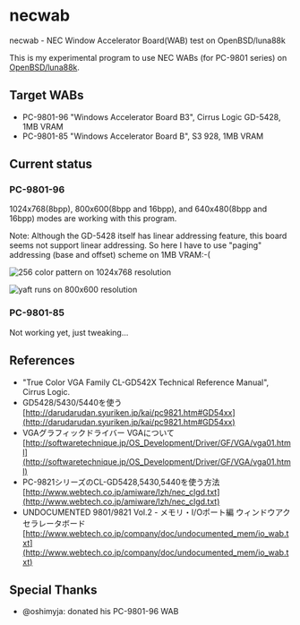 necwab
======

necwab - NEC Window Accelerator Board(WAB) test on OpenBSD/luna88k

This is my experimental program to use NEC WABs (for PC-9801 series)
on [OpenBSD/luna88k](http://www.openbsd.org/luna88k.html).

Target WABs
-----------
- PC-9801-96 "Windows Accelerator Board B3", Cirrus Logic GD-5428, 1MB VRAM
- PC-9801-85 "Windows Accelerator Board B", S3 928, 1MB VRAM

Current status
--------------
### PC-9801-96

1024x768(8bpp), 800x600(8bpp and 16bpp), and 640x480(8bpp and 16bpp) modes are working with this program.

Note: Although the GD-5428 itself has linear addressing feature, this board seems not support linear addressing.  So here I have to use "paging" addressing (base and offset) scheme on 1MB VRAM:-(

![256 color pattern on 1024x768 resolution](https://pbs.twimg.com/media/CDubVUwVIAAb02C.jpg)

![yaft runs on 800x600 resolution](https://pbs.twimg.com/media/CEDvIo0VAAE-BF0.jpg)

### PC-9801-85

Not working yet, just tweaking...

References
----------
- "True Color VGA Family CL-GD542X Technical Reference Manual", Cirrus Logic.
- GD5428/5430/5440を使う [http://darudarudan.syuriken.jp/kai/pc9821.htm#GD54xx](http://darudarudan.syuriken.jp/kai/pc9821.htm#GD54xx)
- VGAグラフィックドライバー VGAについて [http://softwaretechnique.jp/OS_Development/Driver/GF/VGA/vga01.html](http://softwaretechnique.jp/OS_Development/Driver/GF/VGA/vga01.html)
- PC-9821シリーズのCL-GD5428,5430,5440を使う方法 [http://www.webtech.co.jp/amiware/lzh/nec_clgd.txt](http://www.webtech.co.jp/amiware/lzh/nec_clgd.txt)
- UNDOCUMENTED 9801/9821 Vol.2 - メモリ・I/Oポート編 ウィンドウアクセラレータボード [http://www.webtech.co.jp/company/doc/undocumented_mem/io_wab.txt](http://www.webtech.co.jp/company/doc/undocumented_mem/io_wab.txt)

Special Thanks
--------------
- @oshimyja: donated his PC-9801-96 WAB

